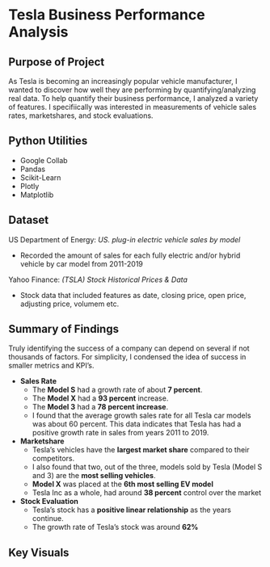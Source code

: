 # Tesla Business Performance Analysis

## Purpose of Project
As Tesla is becoming an increasingly popular vehicle manufacturer, I wanted to discover how well they are performing by quantifying/analyzing real data. To help quantify their business performance, I analyzed a variety of features. I specifiically was interested in measurements of vehicle sales rates, marketshares, and stock evaluations.


## Python Utilities
- Google Collab 
- Pandas
- Scikit-Learn 
- Plotly 
- Matplotlib

## Dataset
US Department of Energy: *US. plug-in electric vehicle sales by model* 
- Recorded the amount of sales for each fully electric and/or hybrid vehicle by car model from 2011-2019

Yahoo Finance: *(TSLA)* *Stock Historical Prices & Data*
- Stock data that included features as date, closing price, open price, adjusting price, volumem etc.

## Summary of Findings
Truly identifying the success of a company can depend on several if not thousands of
factors. For simplicity, I condensed the idea of success in smaller metrics and KPI’s.
- **Sales Rate**
    -  The **Model S** had a growth rate of about **7 percent**. 
     - The **Model X** had a **93 percent** increase.
    - The **Model 3** had a **78 percent increase**. 
    - I found that the average growth sales rate for all Tesla car models was about 60 percent. This data indicates that Tesla has had a positive growth rate in sales from years 2011 to 2019.
- **Marketshare**
    - Tesla’s vehicles have the **largest market share** compared to their competitors. 
    - I also found that two, out of the three, models sold by Tesla (Model S and 3) are the **most selling vehicles**. 
    - **Model X** was placed at the **6th most selling EV model** 
     - Tesla Inc as a whole, had around **38 percent** control over the market
 - **Stock Evaluation**
    - Tesla’s stock has a **positive linear relationship** as the years continue.
     - The growth rate of Tesla’s stock was around **62%**

## Key Visuals 
